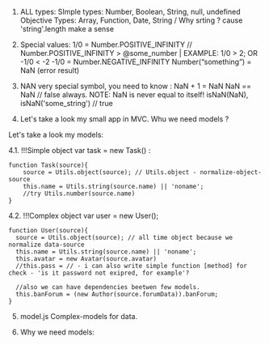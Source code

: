 1. ALL types:
  SImple types: Number, Boolean, String, null, undefined
  Objective Types: Array, Function, Date, String / Why srting ? cause 'string'.length make a sense

2. Special values:
  1/0 = Number.POSITIVE_INFINITY  // Number.POSITIVE_INFINITY > @some_number | EXAMPLE:  1/0 > 2; OR -1/0 < -2
  -1/0 = Number.NEGATIVE_INFINITY
  Number(“something”) = NaN (error result)

3. NAN very special symbol, you need to know :
 NaN + 1 = NaN
 NaN == NaN // false always. NOTE: NaN is never equal to itself!
 isNaN(NaN), isNaN('some_string') // true


4. Let's take a look my small app in MVC. Whu we need models ?

Let's take a look my models:

4.1. !!!Simple object
  var task = new Task() :

    function Task(source){
        source = Utils.object(source); // Utils.object - normalize-object-source
        this.name = Utils.string(source.name) || 'noname';
        //try Utils.number(source.name)
    }

4.2. !!!Complex object
  var user = new User();

    function User(source){
      source = Utils.object(source); // all time object because we normalize data-source
      this.name = Utils.string(source.name) || 'noname';
      this.avatar = new Avatar(source.avatar)
      //this.pass = // - i can also write simple function [method] for check - 'is it password not exipred, for example'?

      //also we can have dependencies beetwen few models.
      this.banForum = (new Author(source.forumData)).banForum;
    }


5. model.js Complex-models for data.


6. Why we need models:
